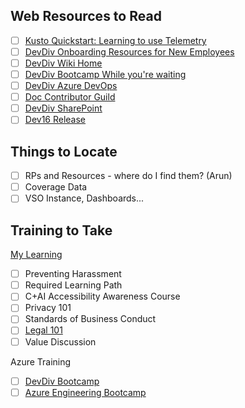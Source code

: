 ## Web Resources to Read
* [ ] [Kusto Quickstart: Learning to use Telemetry](https://dev.azure.com/devdiv/DevDiv/_wiki/wikis/DevDiv.wiki/2522/Kusto-Quickstart-Learning-to-use-Telemetry)
* [ ] [DevDiv Onboarding Resources for New Employees](https://dev.azure.com/devdiv/DevDiv/_wiki/wikis/DevDiv.wiki/2932/Onboarding-Resources-for-New-Employees)
* [ ] [DevDiv Wiki Home](https://dev.azure.com/devdiv/DevDiv/_wiki/wikis/DevDiv.wiki/524/DevDiv-Wiki-Home)
* [ ] [DevDiv Bootcamp While you're waiting](https://dev.azure.com/devdiv/DevDiv/_wiki/wikis/DevDiv.wiki/2521/DevDiv-Bootcamp)
* [ ] [DevDiv Azure DevOps](https://dev.azure.com/devdiv/DevDiv)
* [ ] [Doc Contributor Guild](https://review.docs.microsoft.com/en-us/help/contribute/?branch=master)
* [ ] [DevDiv SharePoint](https://microsoft.sharepoint.com/teams/DevDiv/DevDivInternal/Forms/AllItems.aspx)
* [ ] [Dev16 Release](https://dev.azure.com/devdiv/DevDiv/_wiki/wikis/DevDiv.wiki/978/Dev16-Release)

## Things to Locate
* [ ] RPs and Resources - where do I find them? (Arun)
* [ ] Coverage Data
* [ ] VSO Instance, Dashboards...

## Training to Take
[My Learning](https://microsoft.sharepoint.com/sites/infopedia/pages/my-learning.aspx)
* [ ] Preventing Harassment
* [ ] Required Learning Path
* [ ] C+AI Accessibility Awareness Course
* [ ] Privacy 101
* [ ] Standards of Business Conduct
* [ ] [Legal 101](https://learn.microsoft.com/activity/141371/Launch#/)
* [ ] Value Discussion

Azure Training
* [ ] [DevDiv Bootcamp](https://dev.azure.com/devdiv/DevDiv/_wiki/wikis/DevDiv.wiki/2521/DevDiv-Bootcamp)
* [ ] [Azure Engineering Bootcamp](https://microsoft.sharepoint.com/teams/WAG/Bootcamp/SitePages/Home.aspx)
